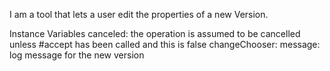 I am a tool that lets a user edit the properties of a new Version.

Instance Variables
	canceled:		<Boolean or nil> the operation is assumed to be cancelled unless #accept has been called and this is false
	changeChooser:	<SquotChangedArtifactsChooser>
	message:		<String> log message for the new version
